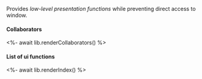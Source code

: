 Provides _low-level presentation functions_ while preventing direct access to window.

#### Collaborators

<%- await lib.renderCollaborators() %>

#### List of ui functions

<%- await lib.renderIndex() %>
